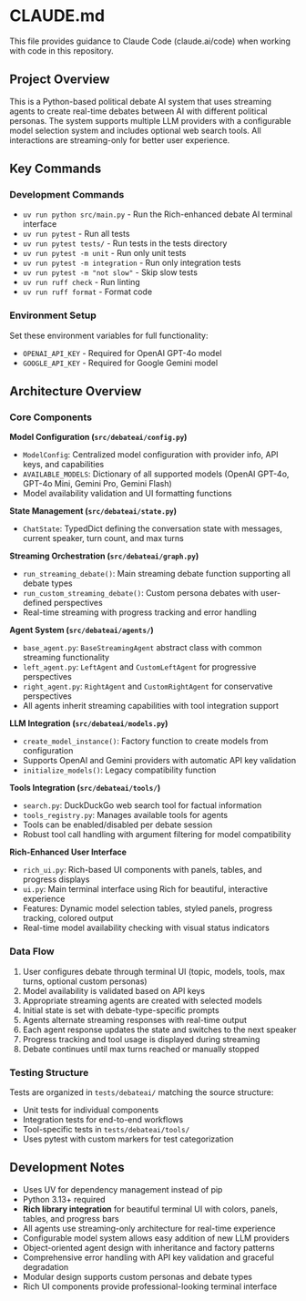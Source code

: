 # CLAUDE.md

This file provides guidance to Claude Code (claude.ai/code) when working with code in this repository.

## Project Overview

This is a Python-based political debate AI system that uses streaming agents to create real-time debates between AI with different political personas. The system supports multiple LLM providers with a configurable model selection system and includes optional web search tools. All interactions are streaming-only for better user experience.

## Key Commands

### Development Commands
- `uv run python src/main.py` - Run the Rich-enhanced debate AI terminal interface
- `uv run pytest` - Run all tests
- `uv run pytest tests/` - Run tests in the tests directory
- `uv run pytest -m unit` - Run only unit tests
- `uv run pytest -m integration` - Run only integration tests
- `uv run pytest -m "not slow"` - Skip slow tests
- `uv run ruff check` - Run linting
- `uv run ruff format` - Format code

### Environment Setup
Set these environment variables for full functionality:
- `OPENAI_API_KEY` - Required for OpenAI GPT-4o model
- `GOOGLE_API_KEY` - Required for Google Gemini model

## Architecture Overview

### Core Components

**Model Configuration (`src/debateai/config.py`)**
- `ModelConfig`: Centralized model configuration with provider info, API keys, and capabilities
- `AVAILABLE_MODELS`: Dictionary of all supported models (OpenAI GPT-4o, GPT-4o Mini, Gemini Pro, Gemini Flash)
- Model availability validation and UI formatting functions

**State Management (`src/debateai/state.py`)**
- `ChatState`: TypedDict defining the conversation state with messages, current speaker, turn count, and max turns

**Streaming Orchestration (`src/debateai/graph.py`)**
- `run_streaming_debate()`: Main streaming debate function supporting all debate types
- `run_custom_streaming_debate()`: Custom persona debates with user-defined perspectives
- Real-time streaming with progress tracking and error handling

**Agent System (`src/debateai/agents/`)**
- `base_agent.py`: `BaseStreamingAgent` abstract class with common streaming functionality
- `left_agent.py`: `LeftAgent` and `CustomLeftAgent` for progressive perspectives
- `right_agent.py`: `RightAgent` and `CustomRightAgent` for conservative perspectives
- All agents inherit streaming capabilities with tool integration support

**LLM Integration (`src/debateai/models.py`)**
- `create_model_instance()`: Factory function to create models from configuration
- Supports OpenAI and Gemini providers with automatic API key validation
- `initialize_models()`: Legacy compatibility function

**Tools Integration (`src/debateai/tools/`)**
- `search.py`: DuckDuckGo web search tool for factual information
- `tools_registry.py`: Manages available tools for agents
- Tools can be enabled/disabled per debate session
- Robust tool call handling with argument filtering for model compatibility

**Rich-Enhanced User Interface**
- `rich_ui.py`: Rich-based UI components with panels, tables, and progress displays
- `ui.py`: Main terminal interface using Rich for beautiful, interactive experience
- Features: Dynamic model selection tables, styled panels, progress tracking, colored output
- Real-time model availability checking with visual status indicators

### Data Flow

1. User configures debate through terminal UI (topic, models, tools, max turns, optional custom personas)
2. Model availability is validated based on API keys
3. Appropriate streaming agents are created with selected models
4. Initial state is set with debate-type-specific prompts
5. Agents alternate streaming responses with real-time output
6. Each agent response updates the state and switches to the next speaker
7. Progress tracking and tool usage is displayed during streaming
8. Debate continues until max turns reached or manually stopped

### Testing Structure

Tests are organized in `tests/debateai/` matching the source structure:
- Unit tests for individual components
- Integration tests for end-to-end workflows
- Tool-specific tests in `tests/debateai/tools/`
- Uses pytest with custom markers for test categorization

## Development Notes

- Uses UV for dependency management instead of pip
- Python 3.13+ required
- **Rich library integration** for beautiful terminal UI with colors, panels, tables, and progress bars
- All agents use streaming-only architecture for real-time experience
- Configurable model system allows easy addition of new LLM providers
- Object-oriented agent design with inheritance and factory patterns
- Comprehensive error handling with API key validation and graceful degradation
- Modular design supports custom personas and debate types
- Rich UI components provide professional-looking terminal interface